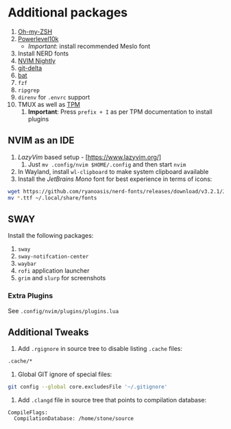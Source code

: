 # Additional packages

1. [Oh-my-ZSH](https://github.com/ohmyzsh/ohmyzsh)
1. [Powerlevel10k](https://github.com/romkatv/powerlevel10k)
   - *Important*: install recommended Meslo font
1. Install NERD fonts
1. [NVIM Nightly](https://github.com/neovim/neovim/releases/tag/nightly)
1. [git-delta](https://github.com/dandavison/delta)
1. [bat](https://github.com/sharkdp/bat)
1. `fzf`
1. `ripgrep`
1. `direnv` for `.envrc` support
1. TMUX as well as [TPM](https://github.com/tmux-plugins/tpm)
    1. **Important**: Press `prefix + I` as per TPM documentation to install plugins

## NVIM as an IDE

1. *LazyVim* based setup - [https://www.lazyvim.org/]
    1. Just `mv .config/nvim $HOME/.config` and then start `nvim`
1. In Wayland, install `wl-clipboard` to make system clipboard available
1. Install the *JetBrains Mono* font for best experience in terms of icons:

```sh
wget https://github.com/ryanoasis/nerd-fonts/releases/download/v3.2.1/JetBrainsMono.zip                                                       3
mv *.ttf ~/.local/share/fonts
```

## SWAY

Install the following packages:

1. `sway`
1. `sway-notifcation-center`
1. `waybar`
1. `rofi` application launcher
1. `grim` and `slurp` for screenshots

### Extra Plugins

See `.config/nvim/plugins/plugins.lua`

## Additional Tweaks

1. Add `.rgignore` in source tree to disable listing `.cache` files:

```sh
.cache/*
```

1. Global GIT ignore of special files:

```sh
git config --global core.excludesFile '~/.gitignore'
```

1. Add `.clangd` file in source tree that points to compilation database:

```clangd
CompileFlags:
  CompilationDatabase: /home/stone/source
```
